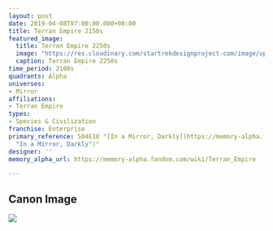```yaml
---
layout: post
date: 2019-04-08T07:00:00.000+00:00
title: Terran Empire 2150s
featured_image:
  title: Terran Empire 2250s
  image: "https://res.cloudinary.com/startrekdesignproject-com/image/upload/v1554863547/TerranEmpire2150s.png"
  caption: Terran Empire 2250s
time_period: 2100s
quadrants: Alpha
universes:
- Mirror
affiliations:
- Terran Empire
types:
- Species & Civilization
franchise: Enterprise
primary_reference: S04E18 "[In a Mirror, Darkly](https://memory-alpha.fandom.com/wiki/In_a_Mirror,_Darkly
  "In a Mirror, Darkly")"
designer: ''
memory_alpha_url: https://memory-alpha.fandom.com/wiki/Terran_Empire

---
```

## Canon Image

![](https://res.cloudinary.com/startrekdesignproject-com/image/upload/v1554739556/TerranEmpire2150s1.jpg)